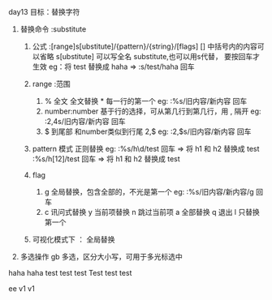 <!--
 * @Author: hly
 * @Date: 2022-07-16 09:20:03
 * @LastEditors: hly
 * @LastEditTime: 2022-07-17 21:25:53
 * @Description:
-->
day13
目标：替换字符

1. 替换命令 :substitute
    1. 公式 :[range]s[ubstitute]/{pattern}/{string}/[flags]
        [] 中括号内的内容可以省略
        s[ubstitute] 可以写全名 substitute,也可以用s代替，
        要按回车才生效
        eg：将 test 替换成 haha => :s/test/haha 回车
    2. range :范围
        1. % 全文 全文替换 *
            每一行的第一个
            eg: :%s/旧内容/新内容 回车
        2. number:number 基于行的选择，可从第几行到第几行，用 , 隔开
            eg: :2,4s/旧内容/新内容 回车
        3. $ 到尾部 和number类似到行尾 2,$
            eg: :2,$s/旧内容/新内容 回车
    3. pattern 模式 正则替换
        eg: :%s/h\d/test 回车 => 将 h1 和 h2 替换成 test
            :%s/h[12]/test 回车 => 将 h1 和 h2 替换成 test

    4. flag
        1. g 全局替换，包含全部的，不光是第一个
            eg: :%s/旧内容/新内容/g 回车
        2. c 讯问式替换
            y 当前项替换
            n 跳过当前项
            a 全部替换
            q 退出
            l 只替换第一个
    5. 可视化模式下 ： 全局替换

2. 多选操作
    gb 多选，区分大小写，可用于多光标选中



haha
haha
test
test
test
Test
test test

ee
v1 v1